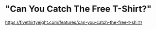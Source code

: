 # "Can You Catch The Free T-Shirt?" 
https://fivethirtyeight.com/features/can-you-catch-the-free-t-shirt/
